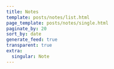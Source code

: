 ```yaml
---
title: Notes
template: posts/notes/list.html
page_template: posts/notes/single.html
paginate_by: 20
sort_by: date
generate_feed: true
transparent: true
extra:
  singular: Note
---
```

